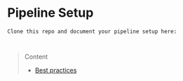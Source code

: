 # Pipeline Setup

```
Clone this repo and document your pipeline setup here:



```
> Content
> - [Best practices](#best-practices)
